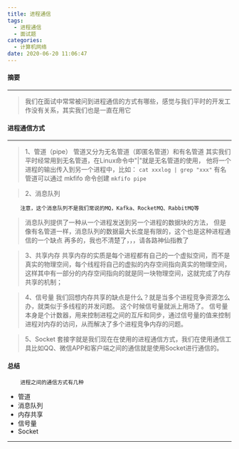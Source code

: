 ```yaml
---
title: 进程通信
tags:
  - 进程通信
  - 面试题
categories:
  - 计算机网络
date: 2020-06-20 11:06:47
---
```

#### 摘要
-------------------
 > 我们在面试中常常被问到进程通信的方式有哪些，感觉与我们平时的开发工作没有关系，其实我们也是一直在用它


#### 进程通信方式
-----------------
> 1、管道（pipe）
        管道又分为无名管道（即匿名管道）和有名管道
        其实我们平时经常用到无名管道，在Linux命令中"|"就是无名管道的使用，
        他将一个进程的输出传入到另一个进程中，比如：
        ```
        cat xxxlog | grep "xxx"
        ```
        有名管道可以通过 mkfifo <pipename> 命令创建
        ```
        mkfifo pipe
        ```

> 2、消息队列
<!--more-->
        注意，这个消息队列不是我们常说的MQ，Kafka、RocketMQ、RabbitMQ等
>消息队列提供了一种从一个进程发送到另一个进程的数据块的方法，
但是像有名管道一样，消息队列的数据最大长度是有限的，这个也是这种进程通信的一个缺点
再多的，我也不清楚了，，，请各路神仙指教了

> 3、共享内存
        共享内存的实质是每个进程都有自己的一个虚拟空间，而不是真实的物理空间，每个线程将自己的虚拟的内存空间指向真实的物理空间，这样其中有一部分的内存空间指向的就是同一块物理空间，这就完成了内存共享的机制；

> 4、信号量
        我们回想内存共享的缺点是什么？就是当多个进程竞争资源怎么办，就类似于多线程的并发问题。
        这个时候信号量就派上用场了。
        信号量本身是个计数器，用来控制进程之间的互斥和同步，通过信号量的值来控制进程对内存的访问，从而解决了多个进程竞争内存的问题。

> 5、Socket
        套接字就是我们现在在使用的进程通信方式，我们在使用通信工具比如QQ、微信APP和客户端之间的通信就是使用Socket进行通信的。

#### 总结
        进程之间的通信方式有几种

+ 管道
+ 消息队列
+ 内存共享
+ 信号量
+ Socket


---------------
